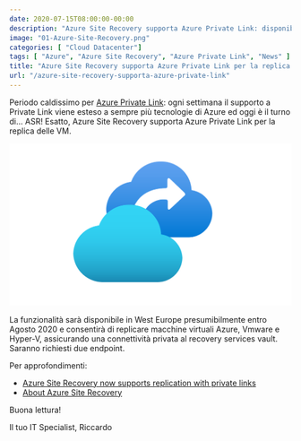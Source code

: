 ```yaml
---
date: 2020-07-15T08:00:00-00:00
description: "Azure Site Recovery supporta Azure Private Link: disponibile in West Europe presumibilmente entro Agosto 2020, saranno richiesti due endpoint"
image: "01-Azure-Site-Recovery.png"
categories: [ "Cloud Datacenter"]
tags: [ "Azure", "Azure Site Recovery", "Azure Private Link", "News" ]
title: "Azure Site Recovery supporta Azure Private Link per la replica delle VM"
url: "/azure-site-recovery-supporta-azure-private-link"
---
```

Periodo caldissimo per [Azure Private Link](/azure-private-link-general-availability/): ogni settimana il supporto a Private Link viene esteso a sempre più tecnologie di Azure ed oggi è il turno di… ASR! Esatto, Azure Site Recovery supporta Azure Private Link per la replica delle VM.

![Azure Site Recovery](01-Azure-Site-Recovery.png)

La funzionalità sarà disponibile in West Europe presumibilmente entro Agosto 2020 e consentirà di replicare macchine virtuali Azure, Vmware e Hyper-V, assicurando una connettività privata al recovery services vault. Saranno richiesti due endpoint.

Per approfondimenti:
- [Azure Site Recovery now supports replication with private links](https://azure.microsoft.com/en-us/updates/site-recovery-now-supports-replication-with-private-links/)
- [About Azure Site Recovery](https://docs.microsoft.com/en-us/azure/site-recovery/site-recovery-overview)

Buona lettura!

Il tuo IT Specialist, Riccardo